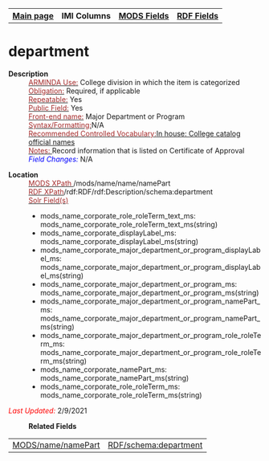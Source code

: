 <!DOCTYPE html>
<html>

<body>
<table style="width:100%">
  <tr>
    <th><a href="index.md">Main page</a></th>
	<th>IMI Columns</th>
    <th><a href="MODS.md">MODS Fields</a></th>
    <th><a href="#">RDF Fields</a></th>
  </tr>
</table>
<h1>department</h1>
<dl>
  <dt><b>Description</b></dt>
  <dd><ins><font color="brown">ARMINDA Use:</font></ins> College division in which the item is categorized</dd>
  <dd><ins><font color="brown">Obligation:</font></ins>  Required, if applicable</dd>
  <dd><ins><font color="brown">Repeatable:</font></ins> Yes</dd>
  <dd><ins><font color="brown">Public Field:</font></ins> Yes</dd>
  <dd><ins><font color="brown">Front-end name:</font></ins> Major Department or Program</dd>
  <dd><ins><font color="brown">Syntax/Formatting:</font></ins>N/A</dd>
  <dd><ins><font color="brown">Recommended Controlled Vocabulary:</font>In house: College catalog official names</dd>
  <dd><ins><font color="brown">Notes: </font></ins>Record information that is listed on Certificate of Approval </dd>
  <dd><font color="blue"><i>Field Changes: </i></font>N/A</dd></dl>
<dl>
    <dt><b>Location</b></dt>
		<dd> <ins><font color="brown">MODS XPath </font></ins>/mods/name/name/namePart</dd>
		<dd> <ins><font color="brown">RDF XPath</font></ins>/rdf:RDF/rdf:Description/schema:department</dd>
		<dd> <ins><font color="brown">Solr Field(s)</font></ins>
			<ul>
				<li>mods_name_corporate_role_roleTerm_text_ms: mods_name_corporate_role_roleTerm_text_ms(string)</li>
				<li>mods_name_corporate_displayLabel_ms: mods_name_corporate_displayLabel_ms(string)</li>
				<li>mods_name_corporate_major_department_or_program_displayLabel_ms: mods_name_corporate_major_department_or_program_displayLabel_ms(string)</li>
				<li>mods_name_corporate_major_department_or_program_ms: mods_name_corporate_major_department_or_program_ms(string)</li>
				<li>mods_name_corporate_major_department_or_program_namePart_ms: mods_name_corporate_major_department_or_program_namePart_ms(string)</li>
				<li>mods_name_corporate_major_department_or_program_role_roleTerm_ms: mods_name_corporate_major_department_or_program_role_roleTerm_ms(string)</li>
				<li>mods_name_corporate_namePart_ms: mods_name_corporate_namePart_ms(string)</li>
				<li>mods_name_corporate_role_roleTerm_ms: mods_name_corporate_role_roleTerm_ms(string)</li>
			</ul>
		</dd>
</dl>
<p><font color="red"><i>Last Updated: </i></font>2/9/2021</p>
</body>
<dl>
	<dd><b>Related Fields</b></dd>
		<table>
			<td><a href="mods.name.md">MODS/name/namePart</a></td>
			<td><a href="RDF.schema.department.md">RDF/schema:department</a></td>
		</table>
</dl>
</html>